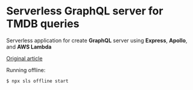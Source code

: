 # Serverless GraphQL server for TMDB queries

Serverless application for create **GraphQL** server using **Express**, **Apollo**, and **AWS Lambda**

[Original article](https://hackernoon.com/create-a-serverless-graphql-server-using-express-apollo-server-and-aws-lambda-c3850a2092b5)

Running offline:

    $ npx sls offline start
